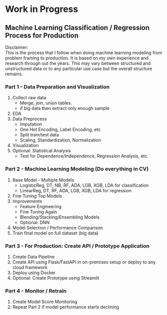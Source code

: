 # Work in Progress
## Machine Learning Classification / Regression Process for Production

Disclaimer:  
    This is the process that I follow when doing machine learning modeling from problem framing to production. It is based on my own experience and research through out the years. This may vary between structured and unstructured data or to any particular use case but the overall structure remains.

### Part 1 - Data Preparation and Visualization
1. Collect raw data
    - Merge, join, union tables.
    - if big data then extract only enough sample
2. EDA
3. Data Preprocess
    - Imputation
    - One Hot Encoding, Label Encoding, etc
    - Split train/test data
    - Scaling, Standardization, Normalization
4. Visualization
5. Optional: Statistical Analysis
    - Test for Dependence/Independence, Regression Analysis, etc.

### Part 2 - Machine Learning Modeling (Do everything in CV)
1. Base Model - Multiple Models
    - LogisticReg, DT, NB, RF, ADA, LGB, XGB, LDA for classification
    - LinearReg, DT, RF, ADA, LGB, XGB, LDA for regression
2. Fine Tuning Top Models
3. Improvements
    - Feature Engineering
    - Fine Tuning Again
    - Blending/Stacking/Ensembling Models
    - Optional: DNN
4. Model Selection / Performance Comparison
5. Train final model on full dataset (big data)

### Part 3 - For Production: Create API / Prototype Application
1. Create Data Pipeline
2. Create API using Flask/FastAPI in on-premises setup or deploy to any cloud framework
3. Deploy using Docker
4. Optional: Create Prototype using Streamlit

### Part 4 - Monitor / Retrain
1. Create Model Score Monitoring
2. Repeat Part 2 if model performance starts declining
